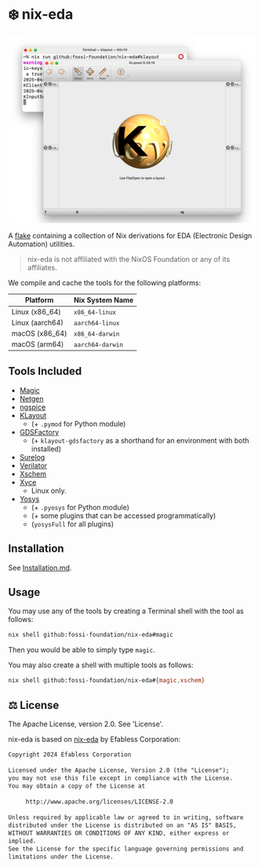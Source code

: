 # ❄️ nix-eda

![A terminal running a command to create a shell with the tool xschem installed, then invoking xschem](./screenshot.png)

A [flake](https://nixos.wiki/wiki/Flakes) containing a collection of Nix
derivations for EDA (Electronic Design Automation) utilities.

> nix-eda is not affiliated with the NixOS Foundation or any of its affiliates.

We compile and cache the tools for the following platforms:

| Platform | Nix System Name |
| - | - |
| Linux (x86_64) | `x86_64-linux` |
| Linux (aarch64) | `aarch64-linux` |
| macOS (x86_64) | `x86_64-darwin` |
| macOS (arm64) | `aarch64-darwin` |

## Tools Included
* [Magic](http://opencircuitdesign.com/magic)
* [Netgen](http://opencircuitdesign.com/netgen)
* [ngspice](https://ngspice.sourceforge.io)
* [KLayout](https://klayout.de)
    * (+ `.pymod` for Python module)
* [GDSFactory](https://github.com/gdsfactory/gdsfactory)
    * (+ `klayout-gdsfactory` as a shorthand for an environment with both installed)
* [Surelog](https://github.com/chipsalliance/Surelog)
* [Verilator](https://verilator.org)
* [Xschem](https://xschem.sourceforge.io/stefan/index.html)
* [Xyce](https://github.com/xyce/xyce)
    * Linux only.
* [Yosys](https://github.com/YosysHQ/yosys)
    * (+ `.pyosys` for Python module)
    * (+ some plugins that can be accessed programmatically)
    * (`yosysFull` for all plugins)

## Installation

See [Installation.md](./Installation.md).

## Usage

You may use any of the tools by creating a Terminal shell with the tool as
follows:

```sh
nix shell github:fossi-foundation/nix-eda#magic
```

Then you would be able to simply type `magic`.

You may also create a shell with multiple tools as follows:

```sh
nix shell github:fossi-foundation/nix-eda#{magic,xschem}
```

## ⚖️ License

The Apache License, version 2.0. See 'License'.

nix-eda is based on [nix-eda](https://github.com/efabless/nix-eda)
by Efabless Corporation:

```
Copyright 2024 Efabless Corporation

Licensed under the Apache License, Version 2.0 (the "License");
you may not use this file except in compliance with the License.
You may obtain a copy of the License at

     http://www.apache.org/licenses/LICENSE-2.0

Unless required by applicable law or agreed to in writing, software
distributed under the License is distributed on an "AS IS" BASIS,
WITHOUT WARRANTIES OR CONDITIONS OF ANY KIND, either express or implied.
See the License for the specific language governing permissions and
limitations under the License.
``` 
